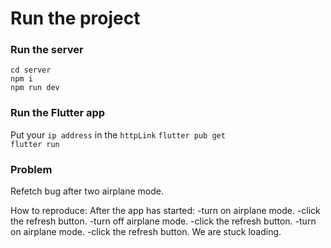 # Run the project

### Run the server

`cd server`  
`npm i`  
`npm run dev`

### Run the Flutter app

Put your `ip address` in the `httpLink`
`flutter pub get`  
`flutter run`

### Problem

Refetch bug after two airplane mode.

How to reproduce:
After the app has started:
-turn on airplane mode.
-click the refresh button.
-turn off airplane mode.
-click the refresh button.
-turn on airplane mode.
-click the refresh button.
We are stuck loading.
